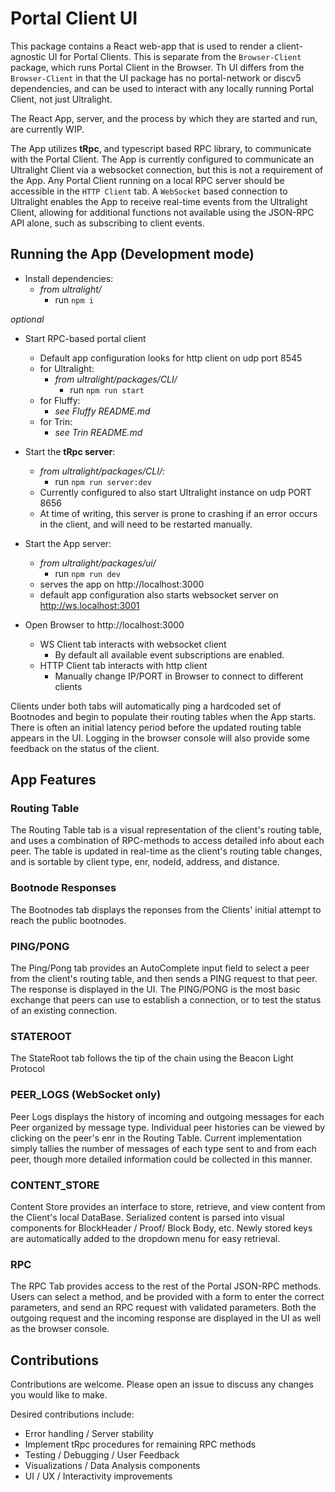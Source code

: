 # Portal Client UI

This package contains a React web-app that is used to render a client-agnostic UI for Portal Clients.
This is separate from the `Browser-Client` package, which runs Portal Client in the Browser.
Th UI differs from the `Browser-Client` in that the UI package has no portal-network or discv5 dependencies, and can be used to interact with any locally running Portal Client, not just Ultralight.

The React App, server, and the process by which they are started and run, are currently WIP.

The App utilizes **tRpc**, and typescript based RPC library, to communicate with the Portal Client.  The App is currently configured to communicate an Ultralight Client via a websocket connection, but this is not a requirement of the App.  Any Portal Client running on a local RPC server should be accessible in the `HTTP Client` tab.  A `WebSocket` based connection to Ultralight enables the App to receive real-time events from the Ultralight Client, allowing for additional functions not available using the JSON-RPC API alone, such as subscribing to client events.

## Running the App (Development mode)

- Install dependencies:
  - *from ultralight/*
    - run `npm i`

*optional*
- Start RPC-based portal client 
  - Default app configuration looks for http client on udp port 8545
  - for Ultralight:
    - *from ultralight/packages/CLI/*
      - run `npm run start`
  - for Fluffy:
    - *see Fluffy README.md*
  - for Trin:
    - *see Trin README.md*


- Start the **tRpc server**:
  - *from ultralight/packages/CLI/:*
    - run `npm run server:dev`
  - Currently configured to also start Ultralight instance on udp PORT 8656
  - At time of writing, this server is prone to crashing if an error occurs in the client, and will need to be restarted manually.

- Start the App server:
  - *from ultralight/packages/ui/*
    - run `npm run dev`
  - serves the app on http://localhost:3000
  - default app configuration also starts websocket server on http://ws.localhost:3001

- Open Browser to http://localhost:3000
  - WS Client tab interacts with websocket client
    - By default all available event subscriptions are enabled.
  - HTTP Client tab interacts with http client
    - Manually change IP/PORT in Browser to connect to different clients

Clients under both tabs will automatically ping a hardcoded set of Bootnodes and begin to populate their routing tables when the App starts.  There is often an initial latency period before the updated routing table appears in the UI.  Logging in the browser console will also provide some feedback on the status of the client.

## App Features

### Routing Table

The Routing Table tab is a visual representation of the client's routing table, and uses a combination of RPC-methods to access detailed info about each peer.  The table is updated in real-time as the client's routing table changes, and is sortable by client type, enr, nodeId, address, and distance.

### Bootnode Responses

The Bootnodes tab displays the reponses from the Clients' initial attempt to reach the public bootnodes.

### PING/PONG

The Ping/Pong tab provides an AutoComplete input field to select a peer from the client's routing table, and then sends a PING request to that peer.  The response is displayed in the UI.  The PING/PONG is the most basic exchange that peers can use to establish a connection, or to test the status of an existing connection.

### STATEROOT

The StateRoot tab follows the tip of the chain using the Beacon Light Protocol

### PEER_LOGS (WebSocket only)

Peer Logs displays the history of incoming and outgoing messages for each Peer organized by message type.  Individual peer histories can be viewed by clicking on the peer's enr in the Routing Table.  Current implementation simply tallies the number of messages of each type sent to and from each peer, though more detailed information could be collected in this manner.

### CONTENT_STORE

Content Store provides an interface to store, retrieve, and view content from the Client's local DataBase.  Serialized content is parsed into visual components for BlockHeader / Proof/ Block Body, etc.  Newly stored keys are automatically added to the dropdown menu for easy retrieval.

### RPC

The RPC Tab provides access to the rest of the Portal JSON-RPC methods.  Users can select a method, and be provided with a form to enter the correct parameters, and send an RPC request with validated parameters.  Both the outgoing request and the incoming response are displayed in the UI as well as the browser console.

## Contributions

Contributions are welcome.  Please open an issue to discuss any changes you would like to make.

Desired contributions include:
  - Error handling / Server stability
  - Implement tRpc procedures for remaining RPC methods
  - Testing / Debugging / User Feedback
  - Visualizations / Data Analysis components
  - UI / UX / Interactivity improvements